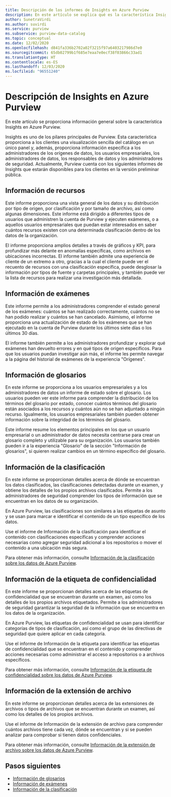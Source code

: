 ```yaml
---
title: Descripción de los informes de Insights en Azure Purview
description: En este artículo se explica qué es la característica Insights en Azure Purview.
author: SunetraVirdi
ms.author: suvirdi
ms.service: purview
ms.subservice: purview-data-catalog
ms.topic: conceptual
ms.date: 12/02/2020
ms.openlocfilehash: d841fa336b2702a02f3215f97a6403217986d7e0
ms.sourcegitcommit: 65db02799b1f685e7eaa7e0ecf38f03866c33ad1
ms.translationtype: HT
ms.contentlocale: es-ES
ms.lasthandoff: 12/03/2020
ms.locfileid: "96551240"
---
```

# <a name="understand-insights-in-azure-purview"></a>Descripción de Insights en Azure Purview

En este artículo se proporciona información general sobre la característica Insights en Azure Purview.

Insights es uno de los pilares principales de Purview. Esta característica proporciona a los clientes una visualización sencilla del catálogo en un único panel y, además, proporciona información específica a los administradores de los orígenes de datos, los usuarios empresariales, los administradores de datos, los responsables de datos y los administradores de seguridad. Actualmente, Purview cuenta con los siguientes informes de Insights que estarán disponibles para los clientes en la versión preliminar pública.

## <a name="asset-insights"></a>Información de recursos

Este informe proporciona una vista general de los datos y su distribución por tipo de origen, por clasificación y por tamaño de archivo, así como algunas dimensiones. Este informe está dirigido a diferentes tipos de usuarios que administren la cuenta de Purview y ejecuten exámenes, o a aquellos usuarios empresariales que puedan estar interesados en saber cuántos recursos existen con una determinada clasificación dentro de los datos de la organización. 

El informe proporciona amplios detalles a través de gráficos y KPI, para profundizar más delante en anomalías específicas, como archivos en ubicaciones incorrectas. El informe también admite una experiencia de cliente de un extremo a otro, gracias a la cual el cliente puede ver el recuento de recursos con una clasificación específica, puede desglosar la información por tipos de fuente y carpetas principales, y también puede ver la lista de recursos para realizar una investigación más detallada.

## <a name="scan-insights"></a>Información de exámenes

Este informe permite a los administradores comprender el estado general de los exámenes: cuántos se han realizado correctamente, cuántos no se han podido realizar y cuántos se han cancelado. Asimismo, el informe proporciona una actualización de estado de los exámenes que se han ejecutado en la cuenta de Purview durante los últimos siete días o los últimos 30 días.

El informe también permite a los administradores profundizar y explorar qué exámenes han devuelto errores y en qué tipos de origen específicos. Para que los usuarios puedan investigar aún más, el informe les permite navegar a la página del historial de exámenes de la experiencia "Orígenes".

## <a name="glossary-insights"></a>Información de glosarios

En este informe se proporciona a los usuarios empresariales y a los administradores de datos un informe de estado sobre el glosario. Los usuarios pueden ver este informe para comprender la distribución de los términos del glosario por estado, conocer cuántos términos del glosario están asociados a los recursos y cuántos aún no se han adjuntado a ningún recurso. Igualmente, los usuarios empresariales también pueden obtener información sobre la integridad de los términos del glosario. 

Este informe resume los elementos principales en los que un usuario empresarial o un administrador de datos necesita centrarse para crear un glosario completo y utilizable para su organización. Los usuarios también pueden ir a la experiencia "Glosario" de la sección "Información de glosarios", si quieren realizar cambios en un término específico del glosario.

## <a name="classification-insights"></a>Información de la clasificación

En este informe se proporcionan detalles acerca de dónde se encuentran los datos clasificados, las clasificaciones detectadas durante un examen, y obtiene los detalles de los propios archivos clasificados. Permite a los administradores de seguridad comprender los tipos de información que se encuentran en los datos de su organización. 

En Azure Purview, las clasificaciones son similares a las etiquetas de asunto y se usan para marcar e identificar el contenido de un tipo específico de los datos.

Use el informe de Información de la clasificación para identificar el contenido con clasificaciones específicas y comprender acciones necesarias como agregar seguridad adicional a los repositorios o mover el contenido a una ubicación más segura.

Para obtener más información, consulte [Información de la clasificación sobre los datos de Azure Purview](classification-insights.md).

## <a name="sensitivity-labeling-insights"></a>Información de la etiqueta de confidencialidad

En este informe se proporcionan detalles acerca de las etiquetas de confidencialidad que se encuentran durante un examen, así como los detalles de los propios archivos etiquetados. Permite a los administradores de seguridad garantizar la seguridad de la información que se encuentra en los datos de la organización. 

En Azure Purview, las etiquetas de confidencialidad se usan para identificar categorías de tipos de clasificación, así como el grupo de las directivas de seguridad que quiere aplicar en cada categoría.

Use el informe de Información de la etiqueta para identificar las etiquetas de confidencialidad que se encuentran en el contenido y comprender acciones necesarias como administrar el acceso a repositorios o a archivos específicos.

Para obtener más información, consulte [Información de la etiqueta de confidencialidad sobre los datos de Azure Purview](sensitivity-insights.md).

## <a name="file-extension-insights"></a>Información de la extensión de archivo

En este informe se proporcionan detalles acerca de las extensiones de archivos o tipos de archivos que se encuentran durante un examen, así como los detalles de los propios archivos. 

Use el informe de Información de la extensión de archivo para comprender cuántos archivos tiene cada vez, dónde se encuentran y si se pueden analizar para comprobar si tienen datos confidenciales.

Para obtener más información, consulte [Información de la extensión de archivo sobre los datos de Azure Purview](file-extension-insights.md).

## <a name="next-steps"></a>Pasos siguientes

* [Información de glosarios](glossary-insights.md)
* [Información de exámenes](scan-insights.md)
* [Información de la clasificación](./classification-insights.md)